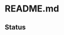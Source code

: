 # README.md

## Status

<!-- [![Build Status](http://34.122.229.8:8080/buildStatus/icon?job=instavote%2Fworker+pipeline%2Fmaster)](http:/34.122.229.8:8080/job/instavote/job/worker%20pipeline/job/master/) -->

